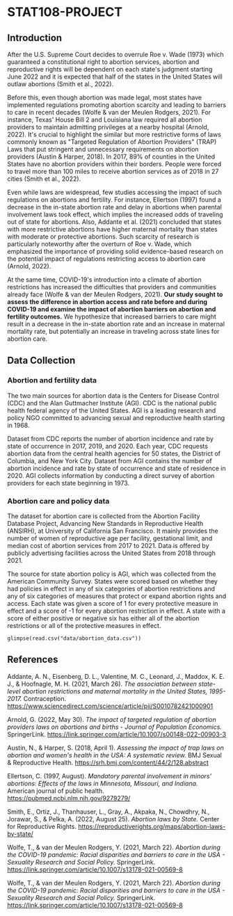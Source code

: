 # STAT108-PROJECT






## Introduction

After the U.S. Supreme Court decides to overrule Roe v. Wade (1973) which guaranteed a constitutional right to abortion services, abortion and reproductive rights will be dependent on each state's judgment starting June 2022 and it is expected that half of the states in the United States will outlaw abortions (Smith et al., 2022).

Before this, even though abortion was made legal, most states have implemented regulations promoting abortion scarcity and leading to barriers to care in recent decades (Wolfe & van der Meulen Rodgers, 2021). For instance, Texas' House Bill 2 and Louisiana law required all abortion providers to maintain admitting privileges at a nearby hospital (Arnold, 2022). It's crucial to highlight the similar but more restrictive forms of laws commonly known as "Targeted Regulation of Abortion Providers" (TRAP) Laws that put stringent and unnecessary requirements on abortion providers (Austin & Harper, 2018). In 2017, 89% of counties in the United States have no abortion providers within their borders. People were forced to travel more than 100 miles to receive abortion services as of 2018 in 27 cities (Smith et al., 2022).

Even while laws are widespread, few studies accessing the impact of such regulations on abortions and fertility. For instance, Ellertson (1997) found a decrease in the in-state abortion rate and delay in abortions when parental involvement laws took effect, which implies the increased odds of traveling out of state for abortions. Also, Addante et al. (2021) concluded that states with more restrictive abortions have higher maternal mortality than states with moderate or protective abortions. Such scarcity of research is particularly noteworthy after the overturn of Roe v. Wade, which emphasized the importance of providing solid evidence-based research on the potential impact of regulations restricting access to abortion care (Arnold, 2022).

At the same time, COVID-19's introduction into a climate of abortion restrictions has increased the difficulties that providers and communities already face (Wolfe & van der Meulen Rodgers, 2021). **Our study sought to assess the difference in abortion access and rate before and during COVID-19 and examine the impact of abortion barriers on abortion and fertility outcomes.** We hypothesize that increased barriers to care might result in a decrease in the in-state abortion rate and an increase in maternal mortality rate, but potentially an increase in traveling across state lines for abortion care.

## Data Collection

### Abortion and fertility data

The two main sources for abortion data is the Centers for Disease Control (CDC) and the Alan Guttmacher Institute (AGI). CDC is the national public health federal agency of the United States. AGI is a leading research and policy NGO committed to advancing sexual and reproductive health starting in 1968.

Dataset from CDC reports the number of abortion incidence and rate by state of occurrence in 2017, 2019, and 2020. Each year, CDC requests abortion data from the central health agencies for 50 states, the District of Columbia, and New York City. Dataset from AGI contains the number of abortion incidence and rate by state of occurrence and state of residence in 2020. AGI collects information by conducting a direct survey of abortion providers for each state beginning in 1973.

### Abortion care and policy data

The dataset for abortion care is collected from the Abortion Facility Database Project, Advancing New Standards in
Reproductive Health (ANSIRH), at University of California San Francisco. It mainly provides the number of women of reproductive age per facility, gestational limit, and median cost of abortion services from 2017 to 2021. Data is offered by publicly advertising facilities across the United States from 2018 through 2021.

The source for state abortion policy is AGI, which was collected from the American Community Survey. States were scored based on whether they had policies in effect in any of six categories of abortion restrictions and any of six categories of measures that protect or expand abortion rights and access. Each state was given a score of 1 for every protective measure in effect and a score of -1 for every abortion restriction in effect. A state with a score of either positive or negative six has either all of the abortion restrictions or all of the protective measures in effect.



```{R}
glimpse(read.csv("data/abortion_data.csv"))
```



## References

Addante, A. N., Eisenberg, D. L., Valentine, M. C., Leonard, J., Maddox, K. E. J., &amp; Hoofnagle, M. H. (2021, March 26). 
_The association between state-level abortion restrictions and maternal mortality in the United States, 1995-2017._
Contraception. 
https://www.sciencedirect.com/science/article/pii/S0010782421000901 

Arnold, G. (2022, May 30). 
_The impact of targeted regulation of abortion providers laws on abortions and births - Journal of Population Economics._
SpringerLink. 
https://link.springer.com/article/10.1007/s00148-022-00903-3 

Austin, N., &amp; Harper, S. (2018, April 1). 
_Assessing the impact of trap laws on abortion and women's health in the USA: A systematic review._ 
BMJ Sexual &amp; Reproductive Health. 
https://srh.bmj.com/content/44/2/128.abstract 

Ellertson, C. (1997, August). 
_Mandatory parental involvement in minors' abortions: Effects of the laws in Minnesota, Missouri, and Indiana._
American journal of public health. 
https://pubmed.ncbi.nlm.nih.gov/9279279/ 

Smith, E., Ortiz, J., Thanhauser, L., Gray, A., Akpaka, N., Chowdhry, N., Jorawar, S., &amp; Pelka, A. (2022, August 25). 
_Abortion laws by State._ 
Center for Reproductive Rights. 
https://reproductiverights.org/maps/abortion-laws-by-state/ 

Wolfe, T., &amp; van der Meulen Rodgers, Y. (2021, March 22). 
_Abortion during the COVID-19 pandemic: Racial disparities and barriers to care in the USA - Sexuality Research and Social Policy._ 
SpringerLink. 
https://link.springer.com/article/10.1007/s13178-021-00569-8 

Wolfe, T., &amp; van der Meulen Rodgers, Y. (2021, March 22). 
_Abortion during the COVID-19 pandemic: Racial disparities and barriers to care in the USA - Sexuality Research and Social Policy._ 
SpringerLink. 
https://link.springer.com/article/10.1007/s13178-021-00569-8 
